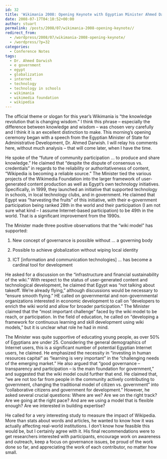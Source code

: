 ```yaml
---
id: 32
title: 'Wikimania 2008: Opening Keynote with Egyptian Minister Ahmed Darwish'
date: 2008-07-17T04:10:52+00:00
author: stuart
permalink: /posts/2008/07/wikimania-2008-opening-keynote// 
redirect_from:
  - /wordpress/2008/07/wikimania-2008-opening-keynote/
  - /wordpress/?p=32
categories:
  - Conference Notes
tags:
  - Dr. Ahmed Darwish
  - e government
  - egypt
  - globalization
  - internet
  - technology
  - technology in schools
  - wikimania
  - wikimedia foundation
  - wikipedia
---
```

The official theme or slogan for this year’s Wikimania is “the knowledge revolution that is changing wisdom.” I think this phrase – especially the difference between knowledge and wisdom – was chosen very carefully and I think it is an excellent distinction to make. This morning&#8217;s opening ceremony began with a speech from the Egyptian Minister of State for Administrative Development, Dr. Ahmed Darwish. I will relay his comments here, without much analysis &#8211; that will come later, when I have the time.

<!--more-->

He spoke of the “future of community participation … to produce and share knowledge.” He claimed that “despite the dispute of consensus vs. credentials” in regards to the reliability or authoritativeness of content, “Wikipedia is becoming a reliable source.” The Minister tied the various projects of the Wikimedia Foundation into the larger framework of user-generated content production as well as Egypt’s own technology initiatives. Specifically, in 1999, they launched an initiative that supported technology in schools, in local technology clubs, and in government. He claimed that Egypt was “harvesting the fruits” of this initiative, with their e-government participation being ranked 28th in the world and their participation (I am not sure what kind – I assume Internet-based participation) to be 49th in the world. That is a significant improvement from the 1990s.

The Minister made three positive observations that the “wiki model” has supported:
  
1. New concept of governance is possible without … a governing body
  
2. Possible to achieve globalization without wiping local identity
  
3. ICT [information and communication technologies] … has become a cardinal tool for development

He asked for a discussion on the “infrastructure and financial sustainability of the wiki.” With respect to the status of user-generated content and technological development, he claimed that Egypt was “not talking about takeoff. We’re already flying,” although discussions would be necessary to “ensure smooth flying.” HE called on governmental and non-governmental organizations interested in economic development to call on “developers to enrich the wiki world and allow for broader participation.” The Minister claimed that the “most important challenge” faced by the wiki model to be reach, or participation. In the field of education, he called on “developing a framework for continuous learning and skill development using wiki models,” but it is unclear what role he had in mind.

The Minister was quite supportive of educating young people, as over 50% of Egyptians are under 25. Considering the general demographics of Internet users, this is a significant number of potential Egyptian Internet users, he claimed. He emphasized the necessity in “investing in human resources capital” as “learning is very important” in the “challenging needs of the emerging market.” He also argued that “good governance &#8211; transparency and participation &#8211; is the main foundation for government,” and suggested that the wiki model could further that end. He claimed that, “we are not too far from people in the community actively contributing to government, changing the traditional model of citizen vs. government” into “collaborative citizens and government for development.” However, he asked several crucial questions: Where are we? Are we on the right track? Are we going at the right pace? And are we using a model that is flexible enough? Are we interested in building expertise?

He called for a very interesting study to measure the impact of Wikipedia. More than stats about words and articles, he wanted to know how it was actually affecting real-world institutions. I don’t know how feasible this would be, but I certainly agree with it. His final recommendations were to get researchers interested with participants, encourage work on awareness and outreach, keep a focus on governance issues, be proud of the work done so far, and appreciating the work of each contributor, no matter how small.